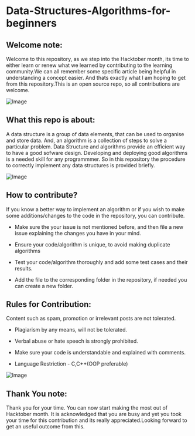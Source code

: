 # Data-Structures-Algorithms-for-beginners


## Welcome note:

Welcome to this repository, as we step into the Hacktober month, its time to either learn or renew what we learned by contributing to the learning community.We can all remember some specific article being helpful in understanding a concept easier. And thats exactly what I am hoping to get from this repository.This is an open source repo, so all contributions are welcome. 


![Image](https://i.ibb.co/tDkpX05/img.png)



## What this repo is about:

A data structure is a group of data elements, that can be used to organise and store data. And, an algorithm is a collection of steps to solve a particular problem.
Data Structure and algorithms provide an efficient way to have a good sofware design. Developing and deploying good algorithms is a needed skill for any programmmer.
So in this repository the procedure to correctly implement any data structures is provided briefly.

![Image](https://static.arageek.com/wp-content/uploads/2019/03/Competitive-Programming-1-e1554391913563.jpg)

## How to contribute?

If you know a better way to implement an algorithm or if you wish to make some additions/changes to the code in the repository, you can contribute.

* Make sure the your issue is not mentioned before, and then file a new issue explaining the changes you have in your mind.

* Ensure your code/algorithm is unique, to avoid making duplicate algorithms

* Test your code/algorithm thoroughly and add some test cases and their results.

* Add the file to the corresponding folder in the repository, if needed you can create a new folder.

## Rules for Contribution:

Content such as spam, promotion or irrelevant posts are not tolerated.

* Plagiarism by any means, will not be tolerated.

* Verbal abuse or hate speech is strongly prohibited.

* Make sure your code is understandable and explained with comments.

* Language Restriction - C,C++(OOP preferable)

![Image](https://i.ibb.co/S5qpZ4H/68747470733a2f2f692e70696e696d672e636f6d2f6f726967696e616c732f64612f38642f32382f64613864323837643263.png)

## Thank You note:

Thank you for your time. You can now start making the most out of Hacktober month. It is acknowledged that you are busy and yet you took your time for this contribution and its really appreciated.Looking forward to get an useful outcome from this.

